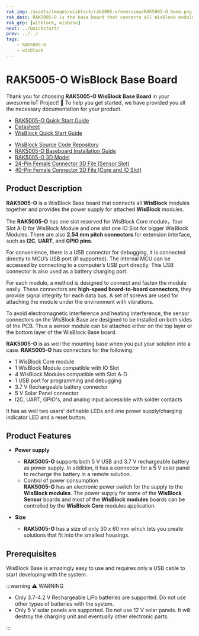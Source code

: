 ```yaml
---
rak_img: /assets/images/wisblock/rak5005-o/overview/RAK5005-O_home.png
rak_desc: RAK5005-O is the base board that connects all WisBlock modules together. It also provides the power supply for attached WisBlock modules.
rak_grp: [wisblock, wisbase]
next: ../Quickstart/
prev: ../../
tags:
    - RAK5005-O
    - wisblock
---
```



# RAK5005-O WisBlock Base Board

Thank you for choosing **RAK5005-O WisBlock Base Board** in your awesome IoT Project! 🎉 To help you get started, we have provided you all the necessary documentation for your product.

* [RAK5005-O Quick Start Guide](../Quickstart/)
* [Datasheet](../Datasheet/)
* <a href="../../Quickstart/" target="_blank">WisBlock Quick Start Guide</a>
<!---* [WisBlock Quick Start Guide](../../Quickstart/)-->
* [WisBlock Source Code Repository](https://github.com/RAKWireless/WisBlock/)
* [RAK5005-O Baseboard Installation Guide](../../../../Knowledge-Hub/Learn/RAK5005-O-Baseboard-Installation-Guide/)
* [RAK5005-O 3D Model](https://downloads.rakwireless.com/3D_File/WisBlock/3D_RAK5005-O.stp)
* [24-Pin Female Connector 3D File (Sensor Slot)](https://downloads.rakwireless.com/3D_File/Accessory/WisConnector/F24S1003K6M.stp)
* [40-Pin Female Connector 3D File (Core and IO Slot)](https://downloads.rakwireless.com/3D_File/Accessory/WisConnector/F40S1003K6M.stp)


## Product Description


**RAK5005-O** is a WisBlock Base board that connects all **WisBlock** modules together and provides the power supply for attached **WisBlock** modules.

The **RAK5005-O** has one slot reserved for WisBlock Core module，four Slot A-D for WisBlock Module and one slot one IO Slot for bigger WisBlock Modules. There are also **2.54&nbsp;mm pitch connectors** for extension interface, such as **I2C**, **UART**, and **GPIO pins**.

For convenience, there is a USB connector for debugging, it is connected directly to MCU’s USB port (if supported). The internal MCU can be accessed by connecting to a computer’s USB port directly. This USB connector is also used as a battery charging port.

For each module, a method is designed to connect and fasten the module easily. These connectors are **high-speed board-to-board connectors**, they provide signal integrity for each data bus. A set of screws are used for attaching the module under the environment with vibrations.

To avoid electromagnetic interference and heating interference, the sensor connectors on the WisBlock Base are designed to be installed on both sides of the PCB. Thus a sensor module can be attached either on the top layer or the bottom layer of the WisBlock Base board.


**RAK5005-O** is as well the mounting base when you put your solution into a case. **RAK5005-O** has connectors for the following:

* 1 WisBlock Core module
* 1 WisBlock Module compatible with IO Slot
* 4 WisBlock Modules compatible with Slot A-D
* 1 USB port for programming and debugging
* 3.7&nbsp;V Rechargeable battery connector
* 5&nbsp;V Solar Panel connector
* I2C, UART, GPIO's, and analog input accessible with solder contacts

It has as well two users' definable LEDs and one power supply/charging indicator LED and a reset button.

## Product Features

* **Power supply**     
    * **RAK5005-O** supports both 5&nbsp;V USB and 3.7&nbsp;V rechargeable battery as power supply. In addition, it has a connector for a 5&nbsp;V solar panel to recharge the battery in a remote solution.     
    * Control of power consumption    
    **RAK5005-O** has an electronic power switch for the supply to the **WisBlock modules**. The power supply for some of the **WisBlock Sensor** boards and most of the **WisBlock modules** boards can be controlled by the **WisBlock Core** modules application.    

* **Size**    
    * **RAK5005-O** has a size of only 30 x 60&nbsp;mm which lets you create solutions that fit into the smallest housings.


## Prerequisites 

WisBlock Base is amazingly easy to use and requires only a USB cable to start developing with the system.

:::warning ⚠️ WARNING    
- Only 3.7-4.2&nbsp;V Rechargeable LiPo batteries are supported. Do not use other types of batteries with the system.    
- Only 5&nbsp;V solar panels are supported. Do not use 12&nbsp;V solar panels. It will destroy the charging unit and eventually other electronic parts.    

:::
